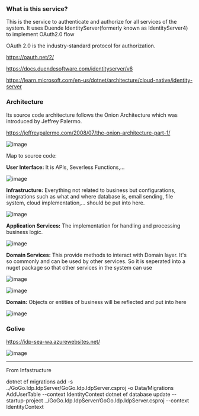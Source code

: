 ### What is this service?
This is the service to authenticate and authorize for all services of the system. It uses Duende IdentityServer(formerly known as IdentityServer4) to implement OAuth2.0 flow

OAuth 2.0 is the industry-standard protocol for authorization.

https://oauth.net/2/

https://docs.duendesoftware.com/identityserver/v6

https://learn.microsoft.com/en-us/dotnet/architecture/cloud-native/identity-server

### Architecture
Its source code architecture follows the Onion Architecture which was introduced by Jeffrey Palermo.

https://jeffreypalermo.com/2008/07/the-onion-architecture-part-1/

![image](https://user-images.githubusercontent.com/30928752/226092727-de006edf-7d2c-4200-a3e8-a8ccf13b36f5.png)

Map to source code:

**User Interface:** It is APIs, Severless Functions,...

![image](https://user-images.githubusercontent.com/30928752/226093211-d9083c03-3ed4-4fe0-b01d-facde8352e52.png)

**Infrastructure:** Everything not related to business but configurations, integrations such as what and where database is, email sending, file system, cloud implementation,... should be put into here.

![image](https://user-images.githubusercontent.com/30928752/226093749-a4745f54-1db8-4d14-a79e-0f8d81c02e7a.png)

**Application Services:** The implementation for handling and processing business logic.

![image](https://user-images.githubusercontent.com/30928752/226094141-1ddf8907-9463-41be-ac81-8f858152705d.png)

**Domain Services:** This provide methods to interact with Domain layer. It's so commonly and can be used by other services. So it is seperated into a nuget package so that other services in the system can use

![image](https://user-images.githubusercontent.com/30928752/226094578-89c2b830-a443-4b39-b124-eabc6a8f3925.png)

![image](https://user-images.githubusercontent.com/30928752/226094877-b19ac696-81cf-4ee1-84f2-f5dae8b2fd65.png)


**Domain:**  Objects or entities of business will be reflected and put into here

![image](https://user-images.githubusercontent.com/30928752/226094754-e391775a-6223-48d4-a801-cec9d6f1248c.png)

### Golive
https://idp-sea-wa.azurewebsites.net/

![image](https://user-images.githubusercontent.com/30928752/226088363-97a22951-24f0-4e2c-a84c-10e1fcc01850.png)

--------
From Infastructure

dotnet ef migrations add -s ../GoGo.Idp.IdpServer/GoGo.Idp.IdpServer.csproj -o Data/Migrations AddUserTable --context IdentityContext
dotnet ef database update --startup-project ../GoGo.Idp.IdpServer/GoGo.Idp.IdpServer.csproj --context IdentityContext
